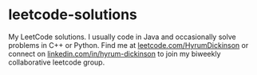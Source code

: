 # leetcode-solutions
My LeetCode solutions. I usually code in Java and occasionally solve problems in C++ or Python. Find me at [leetcode.com/HyrumDickinson](https://leetcode.com/HyrumDickinson) or connect on [linkedin.com/in/hyrum-dickinson](https://www.linkedin.com/in/hyrum-dickinson) to join my biweekly collaborative leetcode group.
